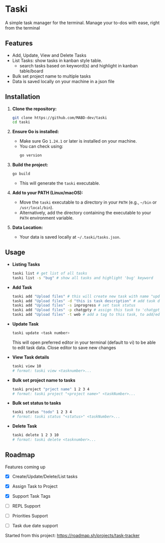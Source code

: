 # Taski 
A simple task manager for the terminal. Manage your to-dos with ease, right from the terminal


## Features
- Add, Update, View and Delete Tasks
- List Tasks: show tasks in kanban style table.
  - search tasks based on keyword(s) and highlight in kanban table/board
- Bulk set project name to multiple tasks
- Data is saved locally on your machine in a json file


## Installation
1.  **Clone the repository:**
    ```bash
    git clone https://github.com/MABD-dev/taski
    cd taski
    ```
2.  **Ensure Go is installed:**
    * Make sure Go `1.24.1` or later is installed on your machine.
    * You can check using:
        ```bash
        go version
        ``` 
3.  **Build the project:**
    ```bash
    go build
    ```
    * This will generate the `taski` executable.

4.  **Add to your PATH (Linux/macOS):**
    * Move the `taski` executable to a directory in your `PATH` (e.g., `~/bin` or `/usr/local/bin`).
    * Alternatively, add the directory containing the executable to your `PATH` environment variable.
5.  **Data Location:**
    * Your data is saved locally at `~/.taski/tasks.json`.


## Usage
- **Listing Tasks**
    ```sh
    taski list # get list of all tasks 
    taski list -s "bug" # show all tasks and highlight 'bug' keyword
    ```
- **Add Task**
    ```sh
    taski add "Upload files" # this will create new task with name "update taski reamde file"
    taski add "Upload files" -d "this is task description" # add task description message
    taski add "Upload files" -s inprogress # set task status 
    taski add "Upload files" -p chatgpty # assign this task to 'chatgpty' project
    taski add "Upload files" -t web # add a tag to this task, to add/edit/delete tags check `update` command
    ```

- **Update Task**
    ```sh
    taski update <task number> 
    ```
    This will open preferred editor in your terminal (default to vi) to be able to edit task data.
    Close editor to save new changes

- **View Task details**
    ```sh
    taski view 10
    # format: taski view <tasknumber>...
    ```

 - **Bulk set project name to tasks**
    ```sh
    taski project "prject name" 1 2 3 4
    # format: taski project "<project name>" <taskNumber>...
    ```

- **Bulk set status to tasks**
    ```sh
    taski status "todo" 1 2 3 4
    # format: taski status "<status>" <taskNumber>...
    ```


- **Delete Task**
    ```sh
    taski delete 1 2 3 10
    # format: taski delete <tasknumber>...
    ```


## Roadmap
Features coming up 
- [x] Create/Update/Delete/List tasks
- [x] Assign Task to Project
- [x] Support Task Tags
- [ ] REPL Support
- [ ] Priorities Support
- [ ] Task due date support


Started from this project: https://roadmap.sh/projects/task-tracker
